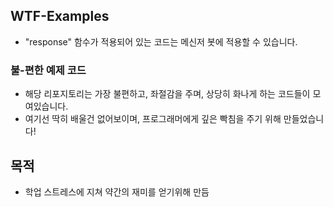 ## WTF-Examples
- "response" 함수가 적용되어 있는 코드는 메신저 봇에 적용할 수 있습니다.

### 불-편한 예제 코드
- 해당 리포지토리는 가장 불편하고, 좌절감을 주며, 상당히 화나게 하는 코드들이 모여있습니다.
- 여기선 딱히 배울건 없어보이며, 프로그래머에게 깊은 빡침을 주기 위해 만들었습니다!

## 목적
- 학업 스트레스에 지쳐 약간의 재미를 얻기위해 만듬
